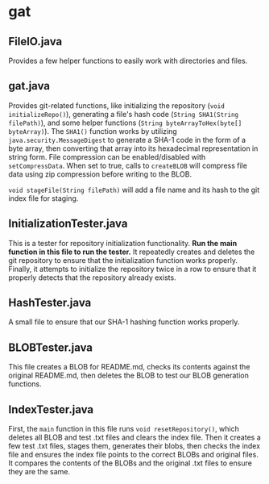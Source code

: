 # gat
## FileIO.java
Provides a few helper functions to easily work with directories and files.
## gat.java
Provides git-related functions, like initializing the repository (`void initializeRepo()`), generating a file's hash code (`String SHA1(String filePath)`), and some helper functions (`String byteArrayToHex(byte[] byteArray)`). The `SHA1()` function works by utilizing `java.security.MessageDigest` to generate a SHA-1 code in the form of a byte array, then converting that array into its hexadecimal representation in string form.
File compression can be enabled/disabled with `setCompressData`. When set to true, calls to `createBLOB` will compress file data using zip compression before writing to the BLOB.

`void stageFile(String filePath)` will add a file name and its hash to the git index file for staging.
## InitializationTester.java
This is a tester for repository initialization functionality. **Run the main function in this file to run the tester.** It repeatedly creates and deletes the git repository to ensure that the initialization function works properly. Finally, it attempts to initialize the repository twice in a row to ensure that it properly detects that the repository already exists.
## HashTester.java
A small file to ensure that our SHA-1 hashing function works properly.
## BLOBTester.java
This file creates a BLOB for README.md, checks its contents against the original README.md, then deletes the BLOB to test our BLOB generation functions.
## IndexTester.java
First, the `main` function in this file runs `void resetRepository()`, which deletes all BLOB and test .txt files and clears the index file. Then it creates a few test .txt files, stages them, generates their blobs, then checks the index file and ensures the index file points to the correct BLOBs and original files. It compares the contents of the BLOBs and the original .txt files to ensure they are the same.